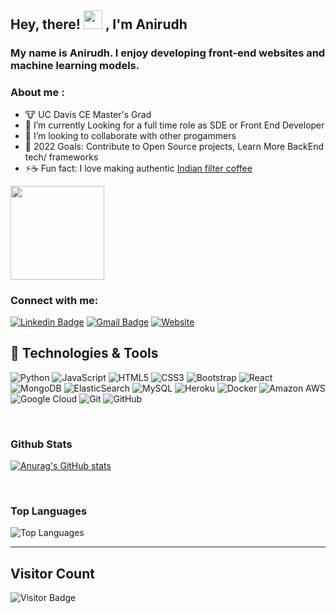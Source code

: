 ## Hey, there! <img src="https://raw.githubusercontent.com/MartinHeinz/MartinHeinz/master/wave.gif" width="30px"> , I'm Anirudh 
### My name is Anirudh. I enjoy developing front-end websites and machine learning models.

### About me :

  - :cow: UC Davis CE Master's Grad
  - :rocket: I’m currently Looking for a full time role as SDE or Front End Developer 
  - 👯 I’m looking to collaborate with other progammers
  - 🥅 2022 Goals: Contribute to Open Source projects, Learn More BackEnd tech/ frameworks
  - ⚡:coffee: Fun fact: I love making authentic [Indian filter coffee](https://en.wikipedia.org/wiki/Indian_filter_coffee)
   <img height="150" src="https://github.com/anirudhsuresh/ReadMe/blob/main/coffee_ani.jpg">

<br />


### Connect with me:

[![Linkedin Badge](https://img.shields.io/badge/-anirudh_ramchandran-blue?style=flat-square&logo=Linkedin&logoColor=white&link=https://www.linkedin.com/in/anirudh-ramchandran//)](https://www.linkedin.com/in/anirudh-ramchandran)
[![Gmail Badge](https://img.shields.io/badge/-aniramch@ucdavis.edu-c14438?style=flat-square&logo=Gmail&logoColor=white&link=mailto:aniramch@ucdavis.edu)](mailto:aniramch@ucdavis.edu)
[![Website](https://img.shields.io/website?label=anirudh-suresh-ramchandran.web.app.com&sstyle=flat-square&url=https%3A%2F%2Fcodestackr.com)](https://anirudh-suresh-ramchandran.web.app/)


## 🔧 Technologies & Tools


![Python](https://img.shields.io/badge/-Python-black?style=flat-square&logo=Python)
![JavaScript](https://img.shields.io/badge/-JavaScript-black?style=flat-square&logo=javascript)
![HTML5](https://img.shields.io/badge/-HTML5-E34F26?style=flat-square&logo=html5&logoColor=white)
![CSS3](https://img.shields.io/badge/-CSS3-1572B6?style=flat-square&logo=css3)
![Bootstrap](https://img.shields.io/badge/-Bootstrap-563D7C?style=flat-square&logo=bootstrap)
![React](https://img.shields.io/badge/-React-black?style=flat-square&logo=react)
![MongoDB](https://img.shields.io/badge/-MongoDB-black?style=flat-square&logo=mongodb)
![ElasticSearch](https://img.shields.io/badge/-ElasticSearch-005571?style=flat-square&logo=elasticsearch)
![MySQL](https://img.shields.io/badge/-MySQL-black?style=flat-square&logo=mysql)
![Heroku](https://img.shields.io/badge/-Heroku-430098?style=flat-square&logo=heroku)
![Docker](https://img.shields.io/badge/-Docker-black?style=flat-square&logo=docker)
![Amazon AWS](https://img.shields.io/badge/Amazon%20AWS-232F3E?style=flat-square&logo=amazon-aws)
![Google Cloud](https://img.shields.io/badge/Google%20Cloud-black?style=flat-square&logo=google-cloud)
![Git](https://img.shields.io/badge/-Git-black?style=flat-square&logo=git)
![GitHub](https://img.shields.io/badge/-GitHub-181717?style=flat-square&logo=github)

<br />


### Github Stats

[![Anurag's GitHub stats](https://github-readme-stats.vercel.app/api?username=anirudhsuresh&hide=contribs,prs&theme=radical)](https://github.com/anuraghazra/github-readme-stats)

<br />



 ### Top Languages

![Top Languages](https://github-readme-stats.vercel.app/api/top-langs/?username=anirudhsuresh&hide=TeX&layout=compact&theme=radical) 

<!-- 
<br />

<br />
 -->


---
## Visitor Count
![Visitor Badge](https://visitor-badge.laobi.icu/badge?page_id=anirudhsuresh)
<!-- ![Visitor Count](https://profile-counter.glitch.me/{anirudhsuresh}/count.svg) -->

<!-- ### Spotify
[![spotify-github-profile](https://spotify-github-profile.vercel.app/api/view?uid=3jg7lgfktl5ssezgqilnt47wi&cover_image=true&theme=default)](https://github.com/kittinan/spotify-github-profile) -->

